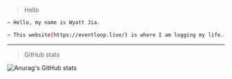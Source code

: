 
> Hello

``` bash
~ Hello, my name is Wyatt Jia.

~ This website(https://eventloop.live/) is where I am logging my life.
```

---

> GitHub stats

![Anurag's GitHub stats](https://github-readme-stats.vercel.app/api?username=WyattJia&show_icons=true&count_private=true&layout=compact)
